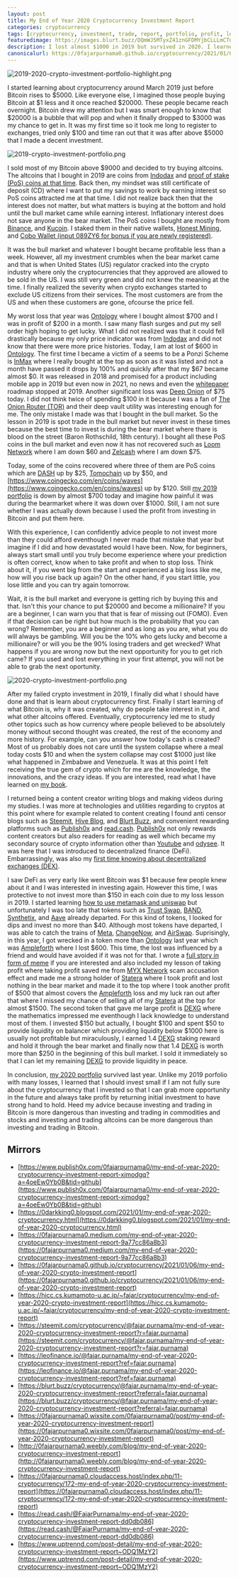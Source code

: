 ```yaml
---
layout: post
title: My End of Year 2020 Cryptocurrency Investment Report
categories: cryptocurrency
tags: [cryptocurrency, investment, trade, report, portfolio, profit, loss]
featuredimage: https://images.blurt.buzz/DQmWJ5MTyxZ41znGFDMYjbCLLLmCTu3mJrtDcNFiF9Pwx18/2019-2020-crypto-investment-portfolio-highlight.png
description: I lost almost $1000 in 2019 but survived in 2020. I learned that I should invest small so that I can grab more opportunity in the future.
canonicalurl: https://0fajarpurnama0.github.io/cryptocurrency/2021/01/06/my-end-of-year-2020-crypto-investment-report
---
```

![2019-2020-crypto-investment-portfolio-highlight.png](https://images.blurt.buzz/DQmWJ5MTyxZ41znGFDMYjbCLLLmCTu3mJrtDcNFiF9Pwx18/2019-2020-crypto-investment-portfolio-highlight.png)

I started learning about cryptocurrency around March 2019 just before Bitcoin rises to $5000\. Like everyone else, I imagined those people buying Bitcoin at $1 less and it once reached $20000\. These people became reach overnight. Bitcoin drew my attention but I was smart enough to know that $20000 is a bubble that will pop and when it finally dropped to $3000 was my chance to get in. It was my first time so it took me long to register to exchanges, tried only $100 and time ran out that it was after above $5000 that I made a decent investment.

![2019-crypto-investment-portfolio.png](https://images.blurt.buzz/DQmbVmMzTGBtUHr1K73tBLT9wifYqSeezJsTWYUQGXcK4jK/2019-crypto-investment-portfolio.png)

I sold most of my Bitcoin above $9000 and decided to try buying altcoins. The altcoins that I bought in 2019 are coins from [Indodax](https://indodax.com/ref/0fajarpurnama0/1) and [proof of stake (PoS) coins at that time](https://0darkking0.blogspot.com/2019/06/list-of-cryptocurrency-coins-that-i.html). Back then, my mindset was still certificate of deposit (CD) where I want to put my savings to work by earning interest so PoS coins attracted me at that time. I did not realize back then that the interest does not matter, but what matters is buying at the bottom and hold until the bull market came while earning interest. Inflationary interest does not save anyone in the bear market. The PoS coins I bought are mostly from [Binance](https://www.binance.com/en/register?ref=G4W93SBU), and [Kucoin](https://www.kucoin.com/?rcode=xgHf1b). I staked them in their native wallets, [Honest Mining](https://honestmining.com/ref/0fajarpurnama0), and [Cobo Wallet (input 089ZY6 for bonus if you are newly registered)](https://cobo.com).

It was the bull market and whatever I bought became profitable less than a week. However, all my investment crumbles when the bear market came and that is when United States (US) regulator cracked into the crypto industry where only the cryptocurrencies that they approved are allowed to be sold in the US. I was still very green and did not knew the meaning at the time. I finally realized the severity when crypto exchanges started to exclude US citizens from their services. The most customers are from the US and when these customers are gone, ofcourse the price fell.

My worst loss that year was [Ontology](https://www.coingecko.com/en/coins/ontology) where I bought almost $700 and I was in profit of $200 in a month. I saw many flash surges and put my sell order high hoping to get lucky. What I did not realized was that it could fell drastically because my only price indicator was from [Indodax](https://indodax.com/ref/0fajarpurnama0/1) and did not know that there were more price histories. Today, I am at lost of $600 in [Ontology](https://www.coingecko.com/en/coins/ontology). The first time I became a victim of a seems to be a Ponzi Scheme is [InMax](https://www.coingecko.com/en/coins/inmax) where I really bought at the top as soon as it was listed and not a month have passed it drops by 100% and quickly after that my $67 became almost $0\. It was released in 2018 and promised for a product including mobile app in 2019 but even now in 2021, no news and even the [whitepaper](https://www.inmax.live/public/whitepaper_3.pdf) roadmap stopped at 2019\. Another significant loss was [Deep Onion](https://www.coingecko.com/en/coins/deeponion) of $75 today. I did not think twice of spending $100 in it because I was a fan of [The Onion Router (TOR)](https://0fajarpurnama0.github.io/internet/2020/04/25/bypass-censorship-tor) and their deep vault utility was interesting enough for me. The only mistake I made was that I bought in the bull market. So the lesson in 2019 is spot trade in the bull market but never invest in these times because the best time to invest is during the bear market where thare is blood on the street (Baron Rothschild, 18th century). I bought all these PoS coins in the bull market and even now it has not recovered such as [Loom Network](https://www.coingecko.com/en/coins/loom-network) where I am down $60 and [Zelcash](https://www.coingecko.com/en/coins/zelcash) where I am down $75.

Today, some of the coins recovered where three of them are PoS coins which are [DASH](https://www.coingecko.com/en/coins/dash) up by $25, [Tomochain](https://www.coingecko.com/en/coins/tomochain) up by $50, and [https://www.coingecko.com/en/coins/waves](https://www.coingecko.com/en/coins/waves) up by $120\. Still [my 2019 portfolio](https://0fajarpurnama0.github.io/cryptocurrency/2020/08/13/crypto-portfolio-2019.html) is down by almost $700 today and imagine how painful it was during the bearmarket where it was down over $1000\. Still, I am not sure whether I was actually down because I used the profit from investing in Bitcoin and put them here.

With this experience, I can confidently advice people to not invest more than they could afford eventhough I never made that mistake that year but imagine if I did and how devastated would I have been. Now, for beginners, always start small until you truly become experience where your prediction is often correct, know when to take profit and when to stop loss. Think about it, if you went big from the start and experienced a big loss like me, how will you rise back up again? On the other hand, if you start little, you lose little and you can try again tomorrow.

Wait, it is the bull market and everyone is getting rich by buying this and that. Isn't this your chance to put $20000 and become a millionaire? If you are a beginner, I can warn you that that is fear of missing out (FOMO). Even if that decision can be right but how much is the probability that you can wrong? Remember, you are a beginner and as long as you are, what you do will always be gambling. Will you be the 10% who gets lucky and become a millionaire? or will you be the 90% losing traders and get wrecked? What happens if you are wrong now but the next opportunity for you to get rich came? If you used and lost everything in your first attempt, you will not be able to grab the next oportunity.

![2020-crypto-investment-portfolio.png](https://images.blurt.buzz/DQmc7HEmatZcUheAH655vR5G53BEGwAvFtujNUzDJ1fSdaX/2020-crypto-investment-portfolio.png)

After my failed crypto investment in 2019, I finally did what I should have done and that is learn about cryptocurrency first. Finally I start learning of what Bitcoin is, why it was created, why do people take interest in it, and what other altcoins offered. Eventually, cryptocurrency led me to study other topics such as how currency where people believed to be absolutely money without second thought was created, the rest of the economy and more history. For example, can you answer how today's cash is created? Most of us probably does not care until the system collapse where a meal today costs $10 and when the system collapse may cost $1000 just like what happened in Zimbabwe and Venezuela. It was at this point I felt receiving the true gem of crypto which for me are the knowledge, the innovations, and the crazy ideas. If you are interested, read what I have learned on [my book](https://www.publish0x.com/cryptocurrency-101-for-users?a=4oeEw0Yb0B&tid=2020investmentreport).

I returned being a content creator writing blogs and making videos during my studies. I was more at technologies and utilities regarding to cryptos at this point where for example related to content creating I found anti censor blogs such as [Steemit](https://steemit.com/@fajar.purnama?r=fajar.purnama), [Hive Blog](https://hiveonboard.com/?ref=fajar.purnama), and [Blurt Buzz](https://register.blurt.buzz/?referral=fajar.purnama), and convenient rewarding platforms such as [Publish0x](https://www.publish0x.com/@0fajarpurnama0?a=4oeEw0Yb0B&tid=2020investmentreport) and [read.cash](https://read.cash/r/FajarPurnama). [Publish0x](https://www.publish0x.com/@0fajarpurnama0?a=4oeEw0Yb0B&tid=2020investmentreport) not only rewards content creators but also readers for reading as well which became my secondary source of crypto information other than [Youtube](https://www.youtube.com/c/PurnamaABC) and [odysee](https://odysee.com/$/invite/@0fajarpurnama0:e). It was here that I was introduced to decentralized finance (DeFi). Embarrassingly, was also my [first time knowing about decentralized exchanges (DEX)](https://blurt.buzz/cryptoulogs/@fajar.purnama/essential-user-interface-checklist-for-atomic-wallet?referral=fajar.purnama).

I saw DeFi as very early like went Bitcoin was $1 because few people knew about it and I was interested in investing again. However this time, I was protective to not invest more than $150 in each coin due to my loss lesson in 2019\. I started learning [how to use metamask and uniswap](https://odysee.com/@0fajarpurnama0:e/getting-started-with-dex-metamask-and:3) but unfortunately I was too late that tokens such as [Trust Swap](https://www.coingecko.com/en/coins/trustswap), [BAND](https://www.coingecko.com/en/coins/band-protocol), [Synthetix](https://www.coingecko.com/en/coins/synthetix-network-token), and [Aave](https://www.coingecko.com/en/coins/aave-old) already departed. For this kind of tokens, I looked for dips and invest no more than $40\. Although most tokens have departed, I was able to catch the trains of [Meta](https://www.coingecko.com/en/coins/meta), [ChangeNow](https://0fajarpurnama0.github.io/cryptocurrency/2020/07/19/changenow-non-custodial-exchange-widget), and [AirSwap](https://www.coingecko.com/en/coins/airswap). Suprisingly, in this year, I got wrecked in a token more than [Ontology](https://www.coingecko.com/en/coins/ontology) last year which was [Ampleforth](https://www.coingecko.com/en/coins/ampleforth) where I lost $600\. This time, the lost was influenced by a friend and would have avoided if it was not for that. I wrote a [full story in form of meme](https://0fajarpurnama0.github.io/cryptocurrency/2020/12/04/my-first-big-wreck-in-trading-ampl) if you are interested and also included my lesson of taking profit where taking profit saved me from [MYX Network](https://www.coingecko.com/en/coins/myx-network) scam accusation effect and made me a strong holder of [Statera](https://0fajarpurnama0.github.io/cryptocurrency/2020/08/08/statera-twist-deflation-balancer) where I took profit and lost nothing in the bear market and made it to the top where I took another profit of $500 that almost covers the [Ampleforth](https://www.coingecko.com/en/coins/ampleforth) loss and my luck ran out after that where I missed my chance of selling all of my [Statera](https://www.coingecko.com/en/coins/statera) at the top for almost $1500\. The second token that gave me large profit is [DEXG](https://0fajarpurnama0.github.io/cryptocurrency/2020/10/20/dexg-samm-flowchain) where the mathematics impressed me eventhough I lack knowledge to understand most of them. I invested $150 but actually, I bought $100 and spent $50 to provide liquidity on balancer which providing liquidity below $1000 here is usually not profitable but miraculously, I earned 1.4 [DEXG](https://www.coingecko.com/en/coins/dextoken-governance) staking reward and hold it through the bear market and finally now that 1.4 [DEXG](https://www.coingecko.com/en/coins/dextoken-governance) is worth more than $250 in the beginning of this bull market. I sold it immediately so that I can let my remaining [DEXG](https://www.coingecko.com/en/coins/dextoken-governance) to provide liquidity in peace.

In conclusion, [my 2020 portfolio](https://0fajarpurnama0.github.io/cryptocurrency/2020/08/11/crypto-portfolio-2020.html) survived last year. Unlike my 2019 porfolio with many losses, I learned that I should invest small if I am not fully sure about the cryptocurrency that I invested so that I can grab more opportunity in the future and always take profit by returning initial investment to have strong hand to hold. Heed my advice because investing and trading in Bitcoin is more dangerous than investing and trading in commodities and stocks and investing and trading altcoins can be more dangerous than investing and trading in Bitcoin.

## Mirrors

*   [https://www.publish0x.com/0fajarpurnama0/my-end-of-year-2020-cryptocurrency-investment-report-xjmodgq?a=4oeEw0Yb0B&tid=github](https://www.publish0x.com/0fajarpurnama0/my-end-of-year-2020-cryptocurrency-investment-report-xjmodgq?a=4oeEw0Yb0B&tid=github)
*   [https://0darkking0.blogspot.com/2021/01/my-end-of-year-2020-cryptocurrency.html](https://0darkking0.blogspot.com/2021/01/my-end-of-year-2020-cryptocurrency.html)
*   [https://0fajarpurnama0.medium.com/my-end-of-year-2020-cryptocurrency-investment-report-9a77cc86a8b3](https://0fajarpurnama0.medium.com/my-end-of-year-2020-cryptocurrency-investment-report-9a77cc86a8b3)
*   [https://0fajarpurnama0.github.io/cryptocurrency/2021/01/06/my-end-of-year-2020-crypto-investment-report](https://0fajarpurnama0.github.io/cryptocurrency/2021/01/06/my-end-of-year-2020-crypto-investment-report)
*   [https://hicc.cs.kumamoto-u.ac.jp/~fajar/cryptocurrency/my-end-of-year-2020-crypto-investment-report](https://hicc.cs.kumamoto-u.ac.jp/~fajar/cryptocurrency/my-end-of-year-2020-crypto-investment-report)
*   [https://steemit.com/cryptocurrency/@fajar.purnama/my-end-of-year-2020-cryptocurrency-investment-report?r=fajar.purnama](https://steemit.com/cryptocurrency/@fajar.purnama/my-end-of-year-2020-cryptocurrency-investment-report?r=fajar.purnama)
*   [https://leofinance.io/@fajar.purnama/my-end-of-year-2020-cryptocurrency-investment-report?ref=fajar.purnama](https://leofinance.io/@fajar.purnama/my-end-of-year-2020-cryptocurrency-investment-report?ref=fajar.purnama)
*   [https://blurt.buzz/cryptocurrency/@fajar.purnama/my-end-of-year-2020-cryptocurrency-investment-report?referral=fajar.purnama](https://blurt.buzz/cryptocurrency/@fajar.purnama/my-end-of-year-2020-cryptocurrency-investment-report?referral=fajar.purnama)
*   [https://0fajarpurnama0.wixsite.com/0fajarpurnama0/post/my-end-of-year-2020-cryptocurrency-investment-report](https://0fajarpurnama0.wixsite.com/0fajarpurnama0/post/my-end-of-year-2020-cryptocurrency-investment-report)
*   [http://0fajarpurnama0.weebly.com/blog/my-end-of-year-2020-cryptocurrency-investment-report](http://0fajarpurnama0.weebly.com/blog/my-end-of-year-2020-cryptocurrency-investment-report)
*   [https://0fajarpurnama0.cloudaccess.host/index.php/11-cryptocurrency/172-my-end-of-year-2020-cryptocurrency-investment-report](https://0fajarpurnama0.cloudaccess.host/index.php/11-cryptocurrency/172-my-end-of-year-2020-cryptocurrency-investment-report)
*   [https://read.cash/@FajarPurnama/my-end-of-year-2020-cryptocurrency-investment-report-dd0db086](https://read.cash/@FajarPurnama/my-end-of-year-2020-cryptocurrency-investment-report-dd0db086)
*   [https://www.uptrennd.com/post-detail/my-end-of-year-2020-cryptocurrency-investment-report~ODQ1MzY2](https://www.uptrennd.com/post-detail/my-end-of-year-2020-cryptocurrency-investment-report~ODQ1MzY2)